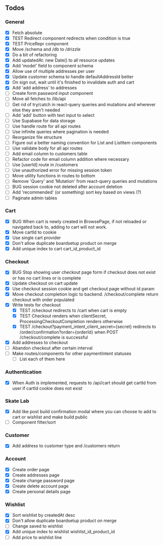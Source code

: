 ## Todos

### General

-   [x] Fetch absolute
-   [x] TEST Redirect component redirects when condition is true
-   [x] TEST PriceRepr component
-   [x] Move /schema and /db to /drizzle
-   [x] Do a bit of refactoring
-   [x] Add updatedAt: new Date() to all resource updates
-   [x] Add 'model' field to component schema
-   [x] Allow use of multiple addresses per user
-   [x] Update customer schema to handle defaultAddressId better
-   [x] On sign out, wait until it's finished to invalidate auth and cart
-   [x] Add 'add address' to addresses
-   [ ] Create form password input component
-   [ ] Move all fetches to /lib/api
-   [ ] Get rid of try/catch in react-query queries and mutations and wherever else they aren't needed
-   [ ] Add 'add' button with text input to select
-   [ ] Use Supabase for data storage
-   [ ] Use handle route for all api routes
-   [ ] Use infinite queries where pagination is needed
-   [ ] Reorganize file structure
-   [ ] Figure out a better naming convention for List and ListItem components
-   [ ] Use validate body for all api routes
-   [ ] Add email column to customers table
-   [ ] Refactor code for email column addition where necessary
-   [ ] Use [userId] route in /customers
-   [ ] Use unauthorized error for missing session token
-   [ ] Move utility functions in routes to bottom
-   [ ] Remove 'Query' and 'Mutation' from react-query queries and mutations
-   [ ] BUG session cookie not deleted after account deletion
-   [ ] Add 'recommended' (or something) sort key based on views (?)
-   [ ] Paginate admin tables

### Cart

-   [x] BUG When cart is newly created in BrowsePage, if not reloaded or navigated back to, adding to cart will not work.
-   [x] Move cartId to cookie
-   [x] Use single cart provider
-   [x] Don't allow duplicate boardsetup product on merge
-   [x] Add unique index to cart cart_id_product_id

### Checkout

-   [x] BUG Stop showing user checkout page form if checkout does not exist or has no cart lines or is complete
-   [x] Update checkout on cart update
-   [x] Use checkout session cookie and get checkout page without id param
-   [x] Move checkout completion logic to backend. /checkout/complete return checkout with order populated
-   [x] Write tests for checkout
    -   [x] TEST /checkout redirects to /cart when cart is empty
    -   [x] TEST Checkout renders when clientSecret, ProcessingCheckoutCompletion renders otherwise
    -   [x] TEST /checkout?payment_intent_client_secret={secret} redirects to /order/confirmation?order={orderId} when POST /checkout/complete is successful
-   [x] Add addresses to checkout
-   [ ] Abandon checkout after certain interval
-   [ ] Make routes/components for other paymentIntent statuses
    -   [ ] List each of them here

### Authentication

-   [x] When Auth is implemented, requests to /api/cart should get cartId from user if cartId cookie does not exist

### Skate Lab

-   [x] Add like post build confirmation modal where you can choose to add to cart or wishlist and make build public
-   [ ] Component filter/sort

### Customer

-   [x] Add address to customer type and /customers return

### Account

-   [x] Create order page
-   [x] Create addresses page
-   [x] Create change password page
-   [x] Create delete account page
-   [x] Create personal details page

### Wishlist

-   [x] Sort wishlist by createdAt desc
-   [x] Don't allow duplicate boardsetup product on merge
-   [ ] Change saved to wishlist
-   [x] Add unique index to wishlist wishlist_id_product_id
-   [ ] Add price to wishlist line
